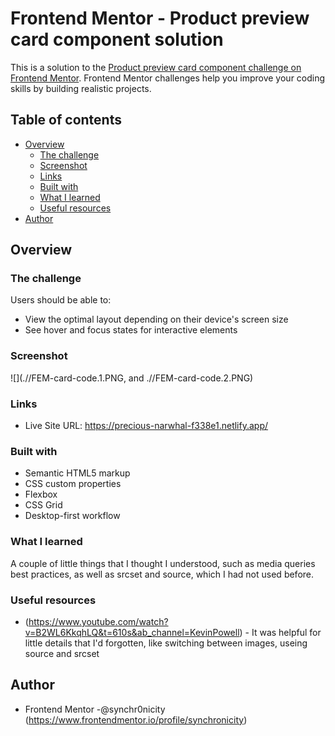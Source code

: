# Frontend Mentor - Product preview card component solution

This is a solution to the [Product preview card component challenge on Frontend Mentor](https://www.frontendmentor.io/challenges/product-preview-card-component-GO7UmttRfa). Frontend Mentor challenges help you improve your coding skills by building realistic projects.

## Table of contents

- [Overview](#overview)
  - [The challenge](#the-challenge)
  - [Screenshot](#screenshot)
  - [Links](#links)
  - [Built with](#built-with)
  - [What I learned](#what-i-learned)
  - [Useful resources](#useful-resources)
- [Author](#author)

## Overview

### The challenge

Users should be able to:

- View the optimal layout depending on their device's screen size
- See hover and focus states for interactive elements

### Screenshot

![](.//FEM-card-code.1.PNG, and .//FEM-card-code.2.PNG)

### Links

- Live Site URL: https://precious-narwhal-f338e1.netlify.app/

### Built with

- Semantic HTML5 markup
- CSS custom properties
- Flexbox
- CSS Grid
- Desktop-first workflow

### What I learned

A couple of little things that I thought I understood, such as media queries best practices, as well as srcset and source, which I had not used before.

### Useful resources

- (https://www.youtube.com/watch?v=B2WL6KkqhLQ&t=610s&ab_channel=KevinPowell) - It was helpful for little details that I'd forgotten, like switching between images, useing source and srcset

## Author

- Frontend Mentor -@synchr0nicity (https://www.frontendmentor.io/profile/synchronicity)
